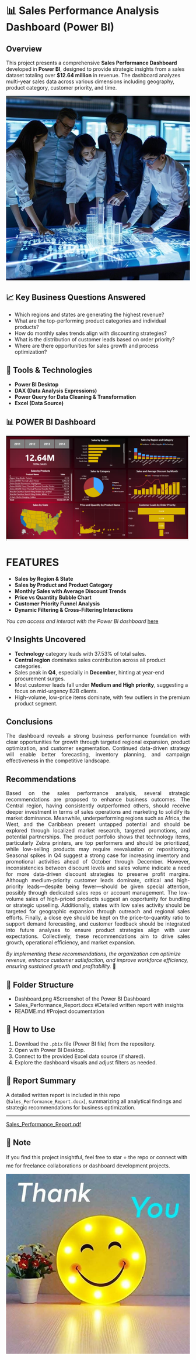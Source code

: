 # 📊 Sales Performance Analysis Dashboard (Power BI)

## Overview
This project presents a comprehensive **Sales Performance Dashboard** developed in **Power BI**, designed to provide strategic insights from a sales dataset totaling over **$12.64 million** in revenue. The dashboard analyzes multi-year sales data across various dimensions including geography, product category, customer priority, and time.

![](Intro_image.jpg)

## 📈 Key Business Questions Answered
- Which regions and states are generating the highest revenue?
- What are the top-performing product categories and individual products?
- How do monthly sales trends align with discounting strategies?
- What is the distribution of customer leads based on order priority?
- Where are there opportunities for sales growth and process optimization?

## 🧰 Tools & Technologies
- **Power BI Desktop**
- **DAX (Data Analysis Expressions)**
- **Power Query for Data Cleaning & Transformation**
- **Excel (Data Source)**

## 📊 POWER BI Dashboard 
![](Dashboard.png)

# FEATURES
- **Sales by Region & State**
- **Sales by Product and Product Category**
- **Monthly Sales with Average Discount Trends**
- **Price vs Quantity Bubble Chart**
- **Customer Priority Funnel Analysis**
- **Dynamic Filtering & Cross-Filtering Interactions**

_You can access and interact with the Power BI dashboard_ [here](https://github.com/ToriAtas/Sales-analysis/blob/main/Sales_Performance_Dashboard.pbix)

## 💡 Insights Uncovered
- **Technology** category leads with 37.53% of total sales.
- **Central region** dominates sales contribution across all product categories.
- Sales peak in **Q4**, especially in **December**, hinting at year-end procurement surges.
- Most customer leads fall under **Medium and High priority**, suggesting a focus on mid-urgency B2B clients.
- High-volume, low-price items dominate, with few outliers in the premium product segment.


## Conclusions
<p align="justify">
The dashboard reveals a strong business performance foundation with clear opportunities for growth through targeted regional expansion, product optimization, and customer segmentation. Continued data-driven strategy will enable better forecasting, inventory planning, and campaign effectiveness in the competitive landscape.
</p>


## Recommendations
<p align="justify">
Based on the sales performance analysis, several strategic recommendations are proposed to enhance business outcomes. The Central region, having consistently outperformed others, should receive deeper investment in terms of sales operations and marketing to solidify its market dominance. Meanwhile, underperforming regions such as Africa, the West, and the Caribbean present untapped potential and should be explored through localized market research, targeted promotions, and potential partnerships. The product portfolio shows that technology items, particularly Zebra printers, are top performers and should be prioritized, while low-selling products may require reevaluation or repositioning. Seasonal spikes in Q4 suggest a strong case for increasing inventory and promotional activities ahead of October through December. However, inconsistencies between discount levels and sales volume indicate a need for more data-driven discount strategies to preserve profit margins. Although medium-priority customer leads dominate, critical and high-priority leads—despite being fewer—should be given special attention, possibly through dedicated sales reps or account management. The low-volume sales of high-priced products suggest an opportunity for bundling or strategic upselling. Additionally, states with low sales activity should be targeted for geographic expansion through outreach and regional sales efforts. Finally, a close eye should be kept on the price-to-quantity ratio to support demand forecasting, and customer feedback should be integrated into future analyses to ensure product strategies align with user expectations. Collectively, these recommendations aim to drive sales growth, operational efficiency, and market expansion. </p>


*By implementing these recommendations, the organization can optimize revenue, enhance customer satisfaction, and improve workforce efficiency, ensuring sustained growth and profitability.* 🙂
</p>


## 📂 Folder Structure

- Dashboard.png #Screenshot of the Power BI Dashboard
- Sales_Performance_Report.docx #Detailed written report with insights
- README.md #Project documentation


## 🚀 How to Use
1. Download the `.pbix` file (Power BI file) from the repository.
2. Open with Power BI Desktop.
3. Connect to the provided Excel data source (if shared).
4. Explore the dashboard visuals and adjust filters as needed.

## 📝 Report Summary
A detailed written report is included in this repo (`Sales_Performance_Report.docx`), summarizing all analytical findings and strategic recommendations for business optimization.

---
[Sales_Performance_Report.pdf](https://github.com/ToriAtas/Sales-analysis/blob/main/Sales_Performance_Report.pdf)


## 📌 Note
If you find this project insightful, feel free to star ⭐ the repo or connect with me for freelance collaborations or dashboard development projects.

![](Thank_you.jpg)
